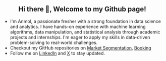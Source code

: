 <h2 align="center">Hi there 👋, Welcome to my Github page!</h2>
<ul>
  <li>I'm Anmol, a passionate fresher with a strong foundation in data science and analytics. I have hands-on experience with machine learning algorithms, data manipulation, and statistical analysis through academic projects and internships. I'm eager to apply my skills in data-driven problem-solving to real-world challenges.</li>
  <li>Checkout my GitHub repositories on <a href = "https://github.com/rajput8969/Market-Segmentation-Analysis-Fast-Food">Market Segmentation</a>, <a href = "https://github.com/rajput8969/Airbnb-Bookings-Analysis">Booking</a>
  <li>Follow me on <a href="https://www.linkedin.com/in/anmolrajput/">LinkedIn</a> and <a href="https://twitter.com/Rajput8969">X</a> to stay updated.</li>
</ul>


</p>

